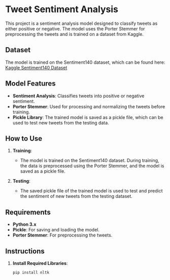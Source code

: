 # Tweet Sentiment Analysis

This project is a sentiment analysis model designed to classify tweets as either positive or negative. The model uses the Porter Stemmer for preprocessing the tweets and is trained on a dataset from Kaggle.

## Dataset

The model is trained on the Sentiment140 dataset, which can be found here:
[Kaggle Sentiment140 Dataset](https://www.kaggle.com/datasets/kazanova/sentiment140)

## Model Features

- **Sentiment Analysis**: Classifies tweets into positive or negative sentiment.
- **Porter Stemmer**: Used for processing and normalizing the tweets before training.
- **Pickle Library**: The trained model is saved as a pickle file, which can be used to test new tweets from the testing data.

## How to Use

1. **Training**:
   - The model is trained on the Sentiment140 dataset. During training, the data is preprocessed using the Porter Stemmer, and the model is saved as a pickle file.

2. **Testing**:
   - The saved pickle file of the trained model is used to test and predict the sentiment of new tweets from the testing dataset.

## Requirements

- **Python 3.x**
- **Pickle**: For saving and loading the model.
- **Porter Stemmer**: For preprocessing the tweets.

## Instructions

1. **Install Required Libraries**:
   ```
   pip install nltk
